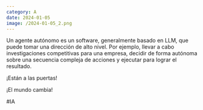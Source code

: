 ```yaml
--- 
category: A 
date: 2024-01-05 
image: /2024-01-05_2.png 
--- 
```


Un agente autónomo es un software, generalmente basado en LLM, que puede tomar una dirección de alto nivel. Por ejemplo, llevar a cabo investigaciones competitivas para una empresa, decidir de forma autónoma sobre una secuencia compleja de acciones y ejecutar para lograr el resultado.

¡Están a las puertas!

¡El mundo cambia!

#IA